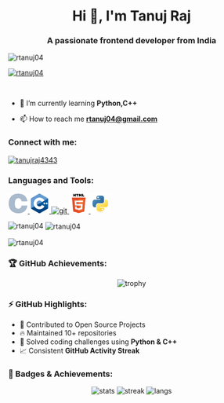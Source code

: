 <h1 align="center">Hi 👋, I'm Tanuj Raj</h1>
<h3 align="center">A passionate frontend developer from India</h3>

<p align="left"> <img src="https://komarev.com/ghpvc/?username=rtanuj04&label=Profile%20views&color=0e75b6&style=flat" alt="rtanuj04" /> </p>

<p align="left"> <a href="https://github.com/ryo-ma/github-profile-trophy"><img src="https://github-profile-trophy.vercel.app/?username=rtanuj04" alt="rtanuj04" /></a> </p>

<p align="left"> <a href="https://twitter.com/" target="blank"><img src="https://img.shields.io/twitter/follow/?logo=twitter&style=for-the-badge" alt="" /></a> </p>

- 🌱 I’m currently learning **Python,C++**

- 📫 How to reach me **rtanuj04@gmail.com**

<h3 align="left">Connect with me:</h3>
<p align="left">
<a href="https://instagram.com/tanujraj4343" target="blank"><img align="center" src="https://raw.githubusercontent.com/rahuldkjain/github-profile-readme-generator/master/src/images/icons/Social/instagram.svg" alt="tanujraj4343" height="30" width="40" /></a>
</p>

<h3 align="left">Languages and Tools:</h3>
<p align="left"> <a href="https://www.cprogramming.com/" target="_blank" rel="noreferrer"> <img src="https://raw.githubusercontent.com/devicons/devicon/master/icons/c/c-original.svg" alt="c" width="40" height="40"/> </a> <a href="https://www.w3schools.com/cpp/" target="_blank" rel="noreferrer"> <img src="https://raw.githubusercontent.com/devicons/devicon/master/icons/cplusplus/cplusplus-original.svg" alt="cplusplus" width="40" height="40"/> </a> <a href="https://git-scm.com/" target="_blank" rel="noreferrer"> <img src="https://www.vectorlogo.zone/logos/git-scm/git-scm-icon.svg" alt="git" width="40" height="40"/> </a> <a href="https://www.w3.org/html/" target="_blank" rel="noreferrer"> <img src="https://raw.githubusercontent.com/devicons/devicon/master/icons/html5/html5-original-wordmark.svg" alt="html5" width="40" height="40"/> </a> <a href="https://www.python.org" target="_blank" rel="noreferrer"> <img src="https://raw.githubusercontent.com/devicons/devicon/master/icons/python/python-original.svg" alt="python" width="40" height="40"/> </a> </p>

<p><img align="left" src="https://github-readme-stats.vercel.app/api/top-langs?username=rtanuj04&show_icons=true&locale=en&layout=compact" alt="rtanuj04" /></p>

<p>&nbsp;<img align="center" src="https://github-readme-stats.vercel.app/api?username=rtanuj04&show_icons=true&locale=en" alt="rtanuj04" /></p>

<p><img align="center" src="https://github-readme-streak-stats.herokuapp.com/?user=rtanuj04&" alt="rtanuj04" /></p>



<h3 align="left">🏆 GitHub Achievements:</h3>
<p align="center">
  <img src="https://github-profile-trophy.vercel.app/?username=rtanuj04&theme=radical&no-frame=false&no-bg=true&margin-w=4" alt="trophy" />
</p>

<h3 align="left">⚡ GitHub Highlights:</h3>
<ul>
  <li>🌟 Contributed to Open Source Projects</li>
  <li>🔥 Maintained 10+ repositories</li>
  <li>🚀 Solved coding challenges using <b>Python & C++</b></li>
  <li>📈 Consistent <b>GitHub Activity Streak</b></li>
</ul>

<h3 align="left">🥇 Badges & Achievements:</h3>
<p align="center">
  <img src="https://github-readme-stats.vercel.app/api?username=rtanuj04&show_icons=true&theme=radical" alt="stats" />
  <img src="https://github-readme-streak-stats.herokuapp.com/?user=rtanuj04&theme=radical" alt="streak" />
  <img src="https://github-readme-stats.vercel.app/api/top-langs?username=rtanuj04&layout=compact&theme=radical" alt="langs" />
</p>
